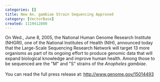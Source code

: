 ```yaml
---
categories: []
title: New An. gambiae Strain Sequencing Approved
category: [VectorBase]
created: 1119412800
---
```

On Wed., June 8, 2005, the National Human Genome Research Institute (NHGRI), one of the National Institutes of Health (NIH), announced today that the Large-Scale Sequencing Research Network will target 13 more organisms as part of its ongoing effort to produce genomic data that will expand biological knowledge and improve human health. Among those to be sequenced are the "M" and "S" strains of the <em>Anopheles gambiae</em>. <br/><br/>You can read the full press release at: <a href="http://www.genome.gov/15014493">http://www.genome.gov/15014493</a>
